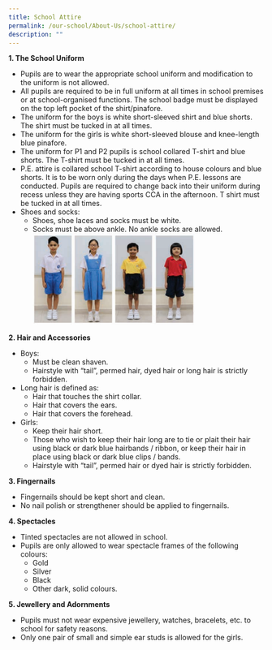 ```yaml
---
title: School Attire
permalink: /our-school/About-Us/school-attire/
description: ""
---
```

**1. The School Uniform**
* Pupils are to wear the appropriate school uniform and modification to the uniform is not allowed.
* All pupils are required to be in full uniform at all times in school premises or at school-organised functions. The school badge must be displayed on the top left pocket of the shirt/pinafore.
* The uniform for the boys is white short-sleeved shirt and blue shorts. The shirt must be tucked in at all times.
* The uniform for the girls is white short-sleeved blouse and knee-length blue pinafore.
* The uniform for P1 and P2 pupils is school collared T-shirt and blue shorts. The T-shirt must be tucked in at all times.
* P.E. attire is collared school T-shirt according to house colours and blue shorts. It is to be worn only during the days when P.E. lessons are conducted. Pupils are required to change back into their uniform during recess unless they are having sports CCA in the afternoon. T shirt must be tucked in at all times.
* Shoes and socks:
	* Shoes, shoe laces and socks must be white.
	* Socks must be above ankle. No ankle socks are allowed.
	<img src="/images/sch%20uniform%202021.png" 
     style="width:70%">

**2. Hair and Accessories**
* Boys:
	* Must be clean shaven.
	* Hairstyle with “tail”, permed hair, dyed hair or long hair is strictly forbidden.
* Long hair is defined as:
	* Hair that touches the shirt collar.
	* Hair that covers the ears.
	* Hair that covers the forehead.
* Girls:
	* Keep their hair short.
	* Those who wish to keep their hair long are to tie or plait their hair using black or dark blue hairbands / ribbon, or keep their hair in place using black or dark blue clips / bands.
	* Hairstyle with “tail”, permed hair or dyed hair is strictly forbidden.

**3. Fingernails**
* Fingernails should be kept short and clean.
* No nail polish or strengthener should be applied to fingernails.

**4. Spectacles**
* Tinted spectacles are not allowed in school.
* Pupils are only allowed to wear spectacle frames of the following colours:
	* Gold
	* Silver
	* Black
	* Other dark, solid colours.

**5. Jewellery and Adornments**
* Pupils must not wear expensive jewellery, watches, bracelets, etc. to school for safety reasons.
* Only one pair of small and simple ear studs is allowed for the girls.